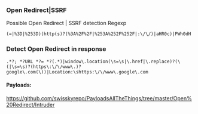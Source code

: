 ### Open Redirect|SSRF

Possible Open Redirect | SSRF detection Regexp

```
(=|%3D|%253D)(http(s)?(%3A%2F%2F|%253A%252F%252F|:\/\/)|aHR0c)|PWh0dH
```
### Detect Open Redirect in response

```
.*?; *?URL *?= *?(.*)|window\.location(\s=\s|\.href|\.replace)?(\(|\s=\s)?(https\:\/\/www\.)?google\.com(\))|Location:\shttps:\/\/www\.google\.com
```
#### Payloads:
https://github.com/swisskyrepo/PayloadsAllTheThings/tree/master/Open%20Redirect/Intruder
